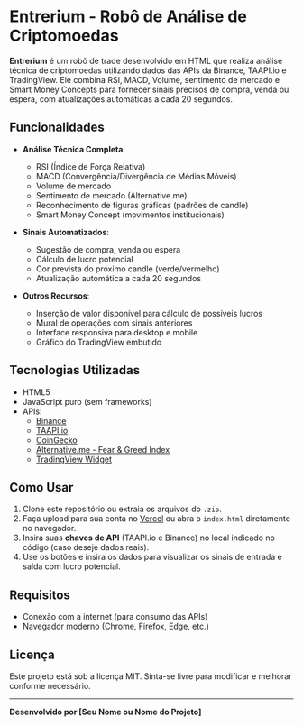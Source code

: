 # Entrerium - Robô de Análise de Criptomoedas

**Entrerium** é um robô de trade desenvolvido em HTML que realiza análise técnica de criptomoedas utilizando dados das APIs da Binance, TAAPI.io e TradingView. Ele combina RSI, MACD, Volume, sentimento de mercado e Smart Money Concepts para fornecer sinais precisos de compra, venda ou espera, com atualizações automáticas a cada 20 segundos.

## Funcionalidades

- **Análise Técnica Completa**:
  - RSI (Índice de Força Relativa)
  - MACD (Convergência/Divergência de Médias Móveis)
  - Volume de mercado
  - Sentimento de mercado (Alternative.me)
  - Reconhecimento de figuras gráficas (padrões de candle)
  - Smart Money Concept (movimentos institucionais)

- **Sinais Automatizados**:
  - Sugestão de compra, venda ou espera
  - Cálculo de lucro potencial
  - Cor prevista do próximo candle (verde/vermelho)
  - Atualização automática a cada 20 segundos

- **Outros Recursos**:
  - Inserção de valor disponível para cálculo de possíveis lucros
  - Mural de operações com sinais anteriores
  - Interface responsiva para desktop e mobile
  - Gráfico do TradingView embutido

## Tecnologias Utilizadas

- HTML5
- JavaScript puro (sem frameworks)
- APIs:
  - [Binance](https://binance-docs.github.io/apidocs/)
  - [TAAPI.io](https://taapi.io/)
  - [CoinGecko](https://www.coingecko.com/)
  - [Alternative.me - Fear & Greed Index](https://alternative.me/crypto/fear-and-greed-index/)
  - [TradingView Widget](https://www.tradingview.com/widget/)

## Como Usar

1. Clone este repositório ou extraia os arquivos do `.zip`.
2. Faça upload para sua conta no [Vercel](https://vercel.com/) ou abra o `index.html` diretamente no navegador.
3. Insira suas **chaves de API** (TAAPI.io e Binance) no local indicado no código (caso deseje dados reais).
4. Use os botões e insira os dados para visualizar os sinais de entrada e saída com lucro potencial.

## Requisitos

- Conexão com a internet (para consumo das APIs)
- Navegador moderno (Chrome, Firefox, Edge, etc.)

## Licença

Este projeto está sob a licença MIT. Sinta-se livre para modificar e melhorar conforme necessário.

---

**Desenvolvido por [Seu Nome ou Nome do Projeto]**
